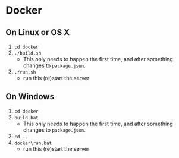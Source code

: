 # Docker
## On Linux or OS X
1. `cd docker`
2. `./build.sh`
	- This only needs to happen the first time, and after something changes to `package.json`. 
3. `./run.sh`
	- run this (re)start the server 


## On Windows
1. `cd docker`
2. `build.bat`
	- This only needs to happen the first time, and after something changes to `package.json`. 
3. `cd ..`
4. `docker\run.bat`
	- run this (re)start the server 

